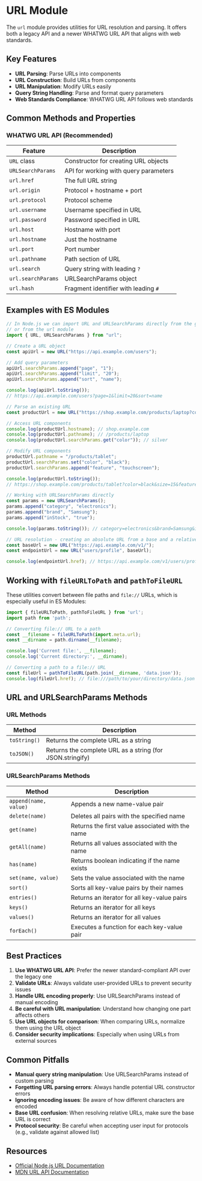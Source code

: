 # URL Module

The `url` module provides utilities for URL resolution and parsing. It offers both a legacy API and a newer WHATWG URL API that aligns with web standards.

## Key Features

- **URL Parsing**: Parse URLs into components
- **URL Construction**: Build URLs from components
- **URL Manipulation**: Modify URLs easily
- **Query String Handling**: Parse and format query parameters
- **Web Standards Compliance**: WHATWG URL API follows web standards

## Common Methods and Properties

### WHATWG URL API (Recommended)

| Feature            | Description                           |
| ------------------ | ------------------------------------- |
| `URL` class        | Constructor for creating URL objects  |
| `URLSearchParams`  | API for working with query parameters |
| `url.href`         | The full URL string                   |
| `url.origin`       | Protocol + hostname + port            |
| `url.protocol`     | Protocol scheme                       |
| `url.username`     | Username specified in URL             |
| `url.password`     | Password specified in URL             |
| `url.host`         | Hostname with port                    |
| `url.hostname`     | Just the hostname                     |
| `url.port`         | Port number                           |
| `url.pathname`     | Path section of URL                   |
| `url.search`       | Query string with leading `?`         |
| `url.searchParams` | URLSearchParams object                |
| `url.hash`         | Fragment identifier with leading `#`  |

## Examples with ES Modules

```javascript
// In Node.js we can import URL and URLSearchParams directly from the global object
// or from the url module
import { URL, URLSearchParams } from "url";

// Create a URL object
const apiUrl = new URL("https://api.example.com/users");

// Add query parameters
apiUrl.searchParams.append("page", "1");
apiUrl.searchParams.append("limit", "20");
apiUrl.searchParams.append("sort", "name");

console.log(apiUrl.toString());
// https://api.example.com/users?page=1&limit=20&sort=name

// Parse an existing URL
const productUrl = new URL("https://shop.example.com/products/laptop?color=silver&size=15");

// Access URL components
console.log(productUrl.hostname); // shop.example.com
console.log(productUrl.pathname); // /products/laptop
console.log(productUrl.searchParams.get("color")); // silver

// Modify URL components
productUrl.pathname = "/products/tablet";
productUrl.searchParams.set("color", "black");
productUrl.searchParams.append("feature", "touchscreen");

console.log(productUrl.toString());
// https://shop.example.com/products/tablet?color=black&size=15&feature=touchscreen

// Working with URLSearchParams directly
const params = new URLSearchParams();
params.append("category", "electronics");
params.append("brand", "Samsung");
params.append("inStock", "true");

console.log(params.toString()); // category=electronics&brand=Samsung&inStock=true

// URL resolution - creating an absolute URL from a base and a relative URL
const baseUrl = new URL("https://api.example.com/v1/");
const endpointUrl = new URL("users/profile", baseUrl);

console.log(endpointUrl.href); // https://api.example.com/v1/users/profile
```

## Working with `fileURLToPath` and `pathToFileURL`

These utilities convert between file paths and `file://` URLs, which is especially useful in ES Modules:

```javascript
import { fileURLToPath, pathToFileURL } from 'url';
import path from 'path';

// Converting file:// URL to a path
const __filename = fileURLToPath(import.meta.url);
const __dirname = path.dirname(__filename);

console.log('Current file:', __filename);
console.log('Current directory:', __dirname);

// Converting a path to a file:// URL
const fileUrl = pathToFileURL(path.join(__dirname, 'data.json'));
console.log(fileUrl.href); // file:///path/to/your/directory/data.json
```

## URL and URLSearchParams Methods

### URL Methods

| Method          | Description                                              |
|-----------------|----------------------------------------------------------|
| `toString()`    | Returns the complete URL as a string                     |
| `toJSON()`      | Returns the complete URL as a string (for JSON.stringify)|

### URLSearchParams Methods

| Method            | Description                                        |
|-------------------|----------------------------------------------------|
| `append(name, value)` | Appends a new name-value pair                 |
| `delete(name)`    | Deletes all pairs with the specified name          |
| `get(name)`       | Returns the first value associated with the name   |
| `getAll(name)`    | Returns all values associated with the name        |
| `has(name)`       | Returns boolean indicating if the name exists      |
| `set(name, value)`| Sets the value associated with the name            |
| `sort()`          | Sorts all key-value pairs by their names           |
| `entries()`       | Returns an iterator for all key-value pairs        |
| `keys()`          | Returns an iterator for all keys                   |
| `values()`        | Returns an iterator for all values                 |
| `forEach()`       | Executes a function for each key-value pair        |

## Best Practices

1. **Use WHATWG URL API**: Prefer the newer standard-compliant API over the legacy one
2. **Validate URLs**: Always validate user-provided URLs to prevent security issues
3. **Handle URL encoding properly**: Use URLSearchParams instead of manual encoding
4. **Be careful with URL manipulation**: Understand how changing one part affects others
5. **Use URL objects for comparison**: When comparing URLs, normalize them using the URL object
6. **Consider security implications**: Especially when using URLs from external sources

## Common Pitfalls

- **Manual query string manipulation**: Use URLSearchParams instead of custom parsing
- **Forgetting URL parsing errors**: Always handle potential URL constructor errors
- **Ignoring encoding issues**: Be aware of how different characters are encoded
- **Base URL confusion**: When resolving relative URLs, make sure the base URL is correct
- **Protocol security**: Be careful when accepting user input for protocols (e.g., validate against allowed list)

## Resources

- [Official Node.js URL Documentation](https://nodejs.org/api/url.html)
- [MDN URL API Documentation](https://developer.mozilla.org/en-US/docs/Web/API/URL)
